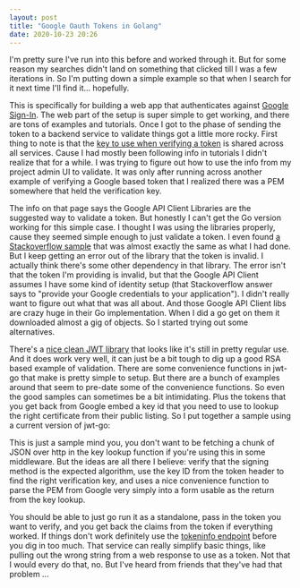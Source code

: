```yaml
---
layout: post
title: "Google Oauth Tokens in Golang"
date: 2020-10-23 20:26
---
```

I'm pretty sure I've run into this before and worked through it. But for some
reason my searches didn't land on something that clicked till I was a few
iterations in. So I'm putting down a simple example so that when I search for
it next time I'll find it... hopefully.

This is specifically for building a web app that authenticates against
[Google Sign-In](https://developers.google.com/identity/sign-in/web/sign-in).
The web part of the setup is super simple to get working, and there are tons
of examples and tutorials. Once I got to the phase of sending the token to a
backend service to validate things got a little more rocky. First thing to
note is that the
[key to use when verifying a token](https://developers.google.com/identity/sign-in/web/backend-auth)
is shared across all services. Cause I had mostly been following info in
tutorials I didn't realize that for a while. I was trying to figure out how to
use the info from my project admin UI to validate. It was only after running
across another example of verifying a Google based token that I realized there
was a PEM somewhere that held the verification key.

The info on that page says the Google API Client Libraries are the suggested
way to validate a token. But honestly I can't get the Go version working for
this simple case. I thought I was using the libraries properly, cause they
seemed simple enough to just validate a token. I even found
[a Stackoverflow sample](https://stackoverflow.com/a/62984078/506507)
that was almost exactly the same as what I had done. But I keep getting an
error out of the library that the token is invalid. I actually think there's
some other dependency in that library. The error isn't that the token I'm 
providing is invalid, but that the Google API Client assumes I have some kind
of identity setup (that Stackoverflow answer says to "provide your Google
credentials to your application"). I didn't really want to figure out what
that was all about. And those Google API Client libs are crazy huge in their
Go implementation. When I did a go get on them it downloaded almost a gig of
objects. So I started trying out some alternatives.

There's a
[nice clean JWT library](https://github.com/dgrijalva/jwt-go)
that looks like it's still in pretty regular use. And it does work very well,
it can just be a bit tough to dig up a good RSA based example of validation.
There are some convenience functions in jwt-go that make is pretty simple to
setup. But there are a bunch of examples around that seem to pre-date some of
the convenience functions. So even the good samples can sometimes be a bit 
intimidating.  Plus the tokens that you get back from Google embed a key id
that you need to use to lookup the right certificate from their public
listing. So I put together a sample using a current version of jwt-go:


<script src="https://gist.github.com/mikerowehl/3094498f6227571c736d3662e4cb2ae5.js"></script>

This is just a sample mind you, you don't want to be fetching a chunk of JSON
over http in the key lookup function if you're using this in some middleware.
But the ideas are all there I believe: verify that the signing method is the
expected algorithm, use the key ID from the token header to find the right
verification key, and uses a nice convenience function to parse the PEM from
Google very simply into a form usable as the return from the key lookup.

You should be able to just go run it as a standalone, pass in the token you
want to verify, and you get back the claims from the token if everything
worked. If things don't work definitely use the
[tokeninfo endpoint](https://developers.google.com/identity/sign-in/web/backend-auth)
before you dig in too much. That service can really simplify basic things,
like pulling out the wrong string from a web response to use as a token. Not
that I would every do that, no. But I've heard from friends that they've had
that problem ...
